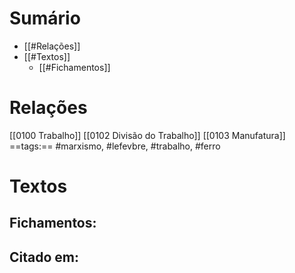 # Sumário
- [[#Relações]]
- [[#Textos]]
	- [[#Fichamentos]]
# Relações
[[0100 Trabalho]]
[[0102 Divisão do Trabalho]]
[[0103 Manufatura]]
==tags:== #marxismo, #lefevbre, #trabalho, #ferro  
# Textos 
## Fichamentos:
## Citado em: 